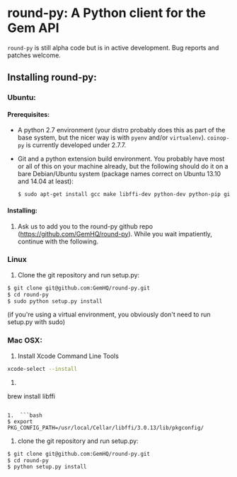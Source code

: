 # round-py: A Python client for the Gem API


`round-py` is still alpha code but is in active development. Bug reports and
patches welcome.


## Installing round-py:

### Ubuntu:

#### Prerequisites:

* A python 2.7 environment (your distro probably does this as part of the base system, but the nicer way is with `pyenv` and/or `virtualenv`). `coinop-py` is currently developed under 2.7.7.

* Git and a python extension build environment. You probably have most or all of this on your machine already, but the  following should do it on a bare Debian/Ubuntu system (package names correct on Ubuntu 13.10 and 14.04 at least):

  ```bash
  $ sudo apt-get install gcc make libffi-dev python-dev python-pip git
  ```

#### Installing:

1. Ask us to add you to the round-py github repo (https://github.com/GemHQ/round-py). While you wait impatiently, continue with the following.


### Linux

1. Clone the git repository and run setup.py:

  ```bash
  $ git clone git@github.com:GemHQ/round-py.git
  $ cd round-py
  $ sudo python setup.py install
  ```

  (if you're using a virtual environment, you obviously don't need to run
setup.py with sudo)

### Mac OSX:

1.  Install Xcode Command Line Tools
```bash
xcode-select --install
```

1.  ```bash
brew install libffi
```

1.  ```bash
$ export PKG_CONFIG_PATH=/usr/local/Cellar/libffi/3.0.13/lib/pkgconfig/
```

1. clone the git repository and run setup.py:

  ```bash
  $ git clone git@github.com:GemHQ/round-py.git
  $ cd round-py
  $ python setup.py install
  ```
